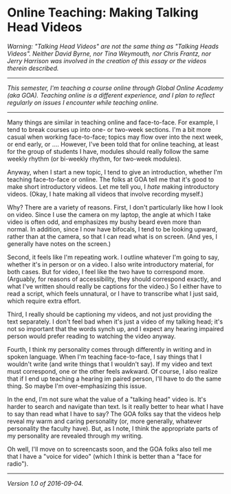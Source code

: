 Online Teaching: Making Talking Head Videos
=============================================

*Warning: "Talking Head Videos" are not the same thing as "Talking
Heads Videos".  Neither David Byrne, nor Tina Weymouth, nor Chris Frantz,
nor Jerry Harrison was involved in the creation of this essay or the
videos therein described.*

---

*This semester, I'm teaching a course online through Global Online
Academy (aka GOA).  Teaching online is a different experience, and I
plan to reflect regularly on issues I encounter while teaching online.*

---

Many things are similar in teaching online and face-to-face.  For example,
I tend to break courses up into one- or two-week sections.  I'm a bit more
casual when working face-to-face; topics may flow over into the next week,
or end early, or ....  However, I've been told that for online teaching,
at least for the group of students I have, modules should really follow
the same weekly rhythm (or bi-weekly rhythm, for two-week modules).

Anyway, when I start a new topic, I tend to give an introduction,
whether I'm teaching face-to-face or online.  The folks at GOA tell
me that it's good to make short introductory videos.  Let me tell you,
I *hate* making introductory videos.  (Okay, I hate making all videos
that involve recording myself.)

Why?  There are a variety of reasons.  First, I don't particularly like
how I look on video.   Since I use the camera on my laptop, the angle at
which I take video is often odd, and emphasizes my bushy beard even more
than normal.  In addition, since I now have bifocals, I tend to be looking
upward, rather than at the camera, so that I can read what is on screen.
(And yes, I generally have notes on the screen.)

Second, it feels like I'm repeating work.  I outline whatever I'm going to
say, whether it's in person or on a video.  I also write introductory
material, for both cases.  But for video, I feel like the two have to
correspond more.  (Arguably, for reasons of accessibility, they should
correspond exactly, and what I've written should really be captions for
the video.)  So I either have to read a script, which feels unnatural,
or I have to transcribe what I just said, which require extra effort.

Third, I really should be captioning my videos, and not just providing
the text separately.  I don't feel bad when it's just a video of my
talking head; it's not so important that the words synch up, and I expect
any hearing impaired person would prefer reading to watching the
video anyway.

Fourth, I think my personality comes through differently in writing and
in spoken language.  When I'm teaching face-to-face, I say things that
I wouldn't write (and write things that I wouldn't say).  If my video
and text must correspond, one or the other feels awkward.  Of course,
I also realize that if I end up teaching a hearing im paired person,
I'll have to do the same thing.  So maybe I'm over-emphasizing this issue.

In the end, I'm not sure what the value of a "talking head" video is.
It's harder to search and navigate than text.  Is it really better to
hear what I have to say than read what I have to say?  The GOA folks
say that the videos help reveal my warm and caring personality (or,
more generally, whatever personality the faculty have).  But, as I note,
I think the appropriate parts of my personality are revealed through
my writing.  

Oh well, I'll move on to screencasts soon, and the GOA folks also tell
me that I have a "voice for video" (which I think is better than a
"face for radio").

---

*Version 1.0 of 2016-09-04.*
